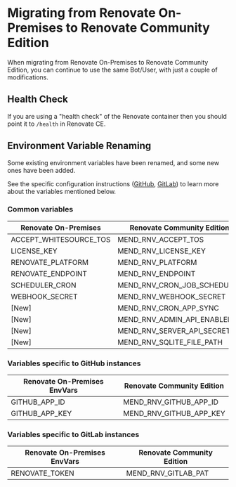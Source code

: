 # Migrating from Renovate On-Premises to Renovate Community Edition

When migrating from Renovate On-Premises to Renovate Community Edition, you can continue to use the same Bot/User, with just a couple of modifications.

## Health Check

If you are using a "health check" of the Renovate container then you should point it to `/health` in Renovate CE.

## Environment Variable Renaming

Some existing environment variables have been renamed, and some new ones have been added.

See the specific configuration instructions ([GitHub](./configuration-github.md), [GitLab](./configuration-gitlab.md)) to learn more about the variables mentioned below.

### Common variables

| Renovate On-Premises   | Renovate Community Edition |
|------------------------|--|
| ACCEPT_WHITESOURCE_TOS | MEND_RNV_ACCEPT_TOS |
| LICENSE_KEY            | MEND_RNV_LICENSE_KEY |
| RENOVATE_PLATFORM      | MEND_RNV_PLATFORM |
| RENOVATE_ENDPOINT      | MEND_RNV_ENDPOINT |
| SCHEDULER_CRON         | MEND_RNV_CRON_JOB_SCHEDULER |
| WEBHOOK_SECRET | MEND_RNV_WEBHOOK_SECRET |
| [New]                  | MEND_RNV_CRON_APP_SYNC |
| [New]                  | MEND_RNV_ADMIN_API_ENABLED |
| [New]                  | MEND_RNV_SERVER_API_SECRET |
| [New]                  | MEND_RNV_SQLITE_FILE_PATH |

### Variables specific to GitHub instances
| Renovate On-Premises EnvVars | Renovate Community Edition |
|--|--|
| GITHUB_APP_ID | MEND_RNV_GITHUB_APP_ID |
| GITHUB_APP_KEY | MEND_RNV_GITHUB_APP_KEY |

### Variables specific to GitLab instances

| Renovate On-Premises EnvVars | Renovate Community Edition |
|--|--|
| RENOVATE_TOKEN | MEND_RNV_GITLAB_PAT |

